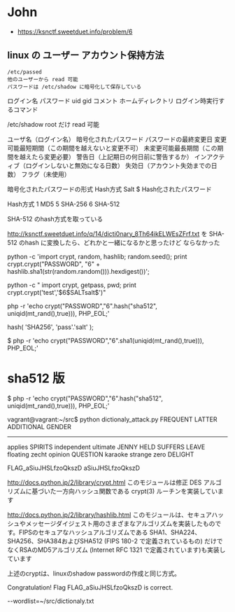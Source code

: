 # John

* https://ksnctf.sweetduet.info/problem/6

## linux の ユーザー アカウント保持方法

```
/etc/passed
他のユーザーから read 可能
パスワードは /etc/shadow に暗号化して保存している
```

ログイン名
パスワード
uid
gid
コメント
ホームディレクトリ
ログイン時実行するコマンド


/etc/shadow
root だけ read 可能

ユーザ名（ログイン名）
暗号化されたパスワード
パスワードの最終変更日
変更可能最短期間（この期間を越えないと変更不可）
未変更可能最長期間（この期間を越えたら変更必要）
警告日（上記期日の何日前に警告するか）
インアクティブ（ログインしないと無効になる日数）
失効日（アカウント失効までの日数）
フラグ（未使用）


暗号化されたパスワードの形式
Hash方式 Salt $ Hash化されたパスワード

Hash方式
$1$ MD5
$5$ SHA-256
$6$ SHA-512

SHA-512 のhash方式を取っている

http://ksnctf.sweetduet.info/q/14/dicti0nary_8Th64ikELWEsZFrf.txt
を SHA-512 のhash に変換したら、どれかと一緒になるかと思ったけど ならなかった


python -c 'import crypt, random, hashlib; random.seed(); print crypt.crypt("PASSWORD", "$6$" + hashlib.sha1(str(random.random())).hexdigest())';


python -c "
import crypt, getpass, pwd;
print crypt.crypt('test','\$6\$SALTsalt\$')"





php -r 'echo crypt("PASSWORD","$6$".hash("sha512", uniqid(mt_rand(),true))), PHP_EOL;'

hash( 'SHA256', 'pass'.'salt' );

$ php -r 'echo crypt("PASSWORD","$6$".sha1(uniqid(mt_rand(),true))), PHP_EOL;'

# sha512 版
$ php -r 'echo crypt("PASSWORD","$6$".hash("sha512", uniqid(mt_rand(),true))), PHP_EOL;'

vagrant@vagrant:~/src$ python dictionaly_attack.py
FREQUENT
LATTER
ADDITIONAL
GENDER
__________
applies
SPIRITS
independent
ultimate
JENNY
HELD
SUFFERS
LEAVE
floating
zecht
opinion
QUESTION
karaoke
strange
zero
DELIGHT

FLAG_aSiuJHSLfzoQkszD
aSiuJHSLfzoQkszD

http://docs.python.jp/2/library/crypt.html
このモジュールは修正 DES アルゴリズムに基づいた一方向ハッシュ関数である crypt(3) ルーチンを実装しています

http://docs.python.jp/2/library/hashlib.html
このモジュールは、セキュアハッシュやメッセージダイジェスト用のさまざまなアルゴリズムを実装したものです。FIPSのセキュアなハッシュアルゴリズムである SHA1、SHA224、SHA256、SHA384およびSHA512 (FIPS 180-2 で定義されているもの) だけでなくRSAのMD5アルゴリズム (Internet RFC 1321 で定義されています)も実装しています

上述のcryptは、linuxのshadow passwordの作成と同じ方式。

Congratulation! Flag FLAG_aSiuJHSLfzoQkszD is correct.


--wordlist=~/src/dictionaly.txt
